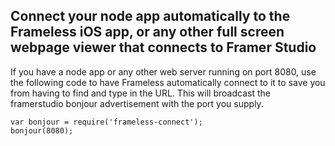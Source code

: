 ## Connect your node app automatically to the Frameless iOS app, or any other full screen webpage viewer that connects to Framer Studio

If you have a node app or any other web server running on port 8080, use the following code to have Frameless automatically connect to it to save you from having to find and type in the URL.  This will broadcast the framerstudio bonjour advertisement with the port you supply.

```
var bonjour = require('frameless-connect');
bonjour(8080);
```
